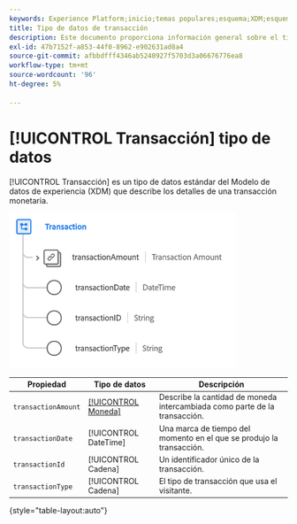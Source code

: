 ```yaml
---
keywords: Experience Platform;inicio;temas populares;esquema;XDM;esquemas;esquemas;transacción;tipo de datos;tipo de datos;tipo de datos;
title: Tipo de datos de transacción
description: Este documento proporciona información general sobre el tipo de datos XDM (Transaction Experience Data Model).
exl-id: 47b7152f-a853-44f0-8962-e902631ad8a4
source-git-commit: afbbdfff4346ab5240927f5703d3a06676776ea8
workflow-type: tm+mt
source-wordcount: '96'
ht-degree: 5%

---
```


# [!UICONTROL Transacción] tipo de datos

[!UICONTROL Transacción] es un tipo de datos estándar del Modelo de datos de experiencia (XDM) que describe los detalles de una transacción monetaria.

![Estructura de transacciones](../images/data-types/transaction.png)

| Propiedad | Tipo de datos | Descripción |
| --- | --- | --- |
| `transactionAmount` | [[!UICONTROL Moneda]](./currency.md) | Describe la cantidad de moneda intercambiada como parte de la transacción. |
| `transactionDate` | [!UICONTROL DateTime] | Una marca de tiempo del momento en el que se produjo la transacción. |
| `transactionId` | [!UICONTROL Cadena] | Un identificador único de la transacción. |
| `transactionType` | [!UICONTROL Cadena] | El tipo de transacción que usa el visitante. |

{style="table-layout:auto"}
